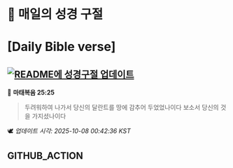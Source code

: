 # 🙏 매일의 성경 구절
# [Daily Bible verse]
## [![README에 성경구절 업데이트](https://github.com/DONGSUKA/first_test/actions/workflows/update-readme-bible.yml/badge.svg)](https://github.com/DONGSUKA/first_test/actions/workflows/update-readme-bible.yml)
<!-- START_BIBLE_VERSE -->
📖 **마태복음 25:25**
> 두려워하여 나가서 당신의 달란트를 땅에 감추어 두었었나이다 보소서 당신의 것을 가지셨나이다

🕊️ _업데이트 시각: 2025-10-08 00:42:36 KST_
  <!-- END_BIBLE_VERSE -->
## GITHUB_ACTION
